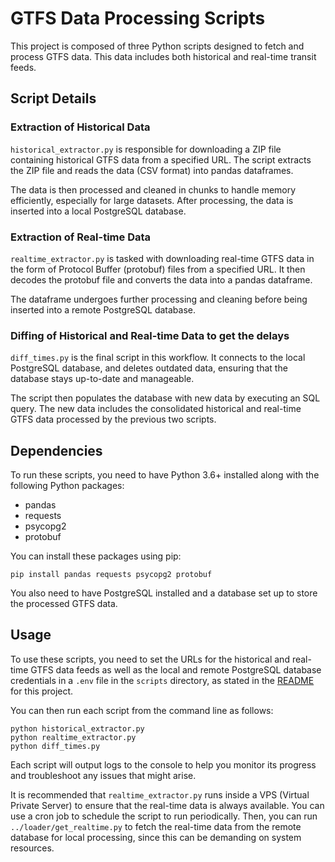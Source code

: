 # GTFS Data Processing Scripts

This project is composed of three Python scripts designed to fetch and process GTFS data. This data includes both historical and real-time transit feeds.

## Script Details

### Extraction of Historical Data

`historical_extractor.py` is responsible for downloading a ZIP file containing historical GTFS data from a specified URL. The script extracts the ZIP file and reads the data (CSV format) into pandas dataframes. 

The data is then processed and cleaned in chunks to handle memory efficiently, especially for large datasets. After processing, the data is inserted into a local PostgreSQL database.

### Extraction of Real-time Data

`realtime_extractor.py` is tasked with downloading real-time GTFS data in the form of Protocol Buffer (protobuf) files from a specified URL. It then decodes the protobuf file and converts the data into a pandas dataframe.

The dataframe undergoes further processing and cleaning before being inserted into a remote PostgreSQL database.

### Diffing of Historical and Real-time Data to get the delays

`diff_times.py` is the final script in this workflow. It connects to the local PostgreSQL database, and deletes outdated data, ensuring that the database stays up-to-date and manageable. 

The script then populates the database with new data by executing an SQL query. The new data includes the consolidated historical and real-time GTFS data processed by the previous two scripts.

## Dependencies

To run these scripts, you need to have Python 3.6+ installed along with the following Python packages:

- pandas
- requests
- psycopg2
- protobuf

You can install these packages using pip:

```shell
pip install pandas requests psycopg2 protobuf
```

You also need to have PostgreSQL installed and a database set up to store the processed GTFS data.

## Usage

To use these scripts, you need to set the URLs for the historical and real-time GTFS data feeds as well as the local and remote PostgreSQL database credentials in a `.env` file in the `scripts` directory, as stated in the [README](../README.md) for this project.

You can then run each script from the command line as follows:

```shell
python historical_extractor.py
python realtime_extractor.py
python diff_times.py
```

Each script will output logs to the console to help you monitor its progress and troubleshoot any issues that might arise.

It is recommended that `realtime_extractor.py` runs inside a VPS (Virtual Private Server) to ensure that the real-time data is always available. You can use a cron job to schedule the script to run periodically. Then, you can run `../loader/get_realtime.py` to fetch the real-time data from the remote database for local processing, since this can be demanding on system resources.